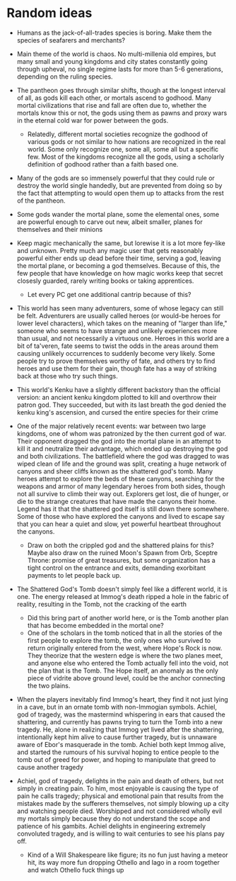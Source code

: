 # Random ideas

- Humans as the jack-of-all-trades species is boring. Make them the species of seafarers and merchants?
- Main theme of the world is chaos. No multi-millenia old empires, but many small and young kingdoms and city states constantly going through upheval, no single regime lasts for more than 5-6 generations, depending on the ruling species. 
- The pantheon goes through similar shifts, though at the longest interval of all, as gods kill each other, or mortals ascend to godhood. Many mortal civilizations that rise and fall are often due to, whether the mortals know this or not, the gods using them as pawns and proxy wars in the eternal cold war for power between the gods.
  - Relatedly, different mortal societies recognize the godhood of various gods or not similar to how nations are recognized in the real world. Some only recognize one, some all, some all but a specific few. Most of the kingdoms recognize all the gods, using a scholarly definition of godhood rather than a faith based one.
- Many of the gods are so immensely powerful that they could rule or destroy the world single handedly, but are prevented from doing so by the fact that attempting to would open them up to attacks from the rest of the pantheon.
- Some gods wander the mortal plane, some the elemental ones, some are powerful enough to carve out new, albeit smaller, planes for themselves and their minions
- Keep magic mechanically the same, but lorewise it is a lot more fey-like and unknown. Pretty much any magic user that gets reasonably powerful either ends up dead before their time, serving a god, leaving the mortal plane, or becoming a god themselves. Because of this, the few people that have knowledge on how magic works keep that secret closesly guarded, rarely writing books or taking apprentices.
  - Let every PC get one additional cantrip because of this? 
- This world has seen many adventurers, some of whose legacy can still be felt. Adventurers are usually called heroes (or would-be heroes for lower level characters), which takes on the meaning of "larger than life," someone who seems to have strange and unlikely experiences more than usual, and not necessarily a virtuous one. Heroes in this world are a bit of ta'veren, fate seems to twist the odds in the areas around them causing unlikely occurrences to suddenly become very likely. Some people try to prove themselves worthy of fate, and others try to find heroes and use them for their gain, though fate has a way of striking back at those who try such things.
- This world's Kenku have a slightly different backstory than the official version: an ancient kenku kingdom plotted to kill and overthrow their patron god. They succeeded, but with its last breath the god denied the kenku king's ascension, and cursed the entire species for their crime
- One of the major relatively recent events: war between two large kingdoms, one of whom was patronized by the then current god of war. Their opponent dragged the god into the mortal plane in an attempt to kill it and neutralize their advantage, which ended up destroying the god and both civilizations. The battlefield where the god was dragged to was wiped clean of life and the ground was split, creating a huge network of canyons and sheer cliffs known as the shattered god's tomb. Many heroes attempt to explore the beds of these canyons, searching for the weapons and armor of many legendary heroes from both sides, though not all survive to climb their way out. Explorers get lost, die of hunger, or die to the strange creatures that have made the canyons their home. Legend has it that the shattered god itself is still down there somewhere. Some of those who have explored the canyons and lived to escape say that you can hear a quiet and slow, yet powerful heartbeat throughout the canyons.
  - Draw on both the crippled god and the shattered plains for this? Maybe also draw on the ruined Moon's Spawn from Orb, Sceptre Throne: promise of great treasures, but some organization has a tight control on the entrance and exits, demanding exorbitant payments to let people back up.



- The Shattered God's Tomb doesn't simply feel like a different world, it is one. The energy released at Immog's death ripped a hole in the fabric of reality, resulting in the Tomb, not the cracking of the earth
  - Did this bring part of another world here, or is the Tomb another plan that has become embedded in the mortal one?
  - One of the scholars in the tomb noticed that in all the stories of the first people to explore the tomb, the only ones who survived to return originally entered from the west, where Hope's Rock is now. They theorize that the western edge is where the two planes meet, and anyone else who entered the Tomb actually fell into the void, not the plan that is the Tomb. The Hope itself, an anomaly as the only piece of vidrite above ground level, could be the anchor connecting the two plains.
- When the players inevitably find Immog's heart, they find it not just lying in a cave, but in an ornate tomb with non-Immogian symbols. Achiel, god of tragedy, was the mastermind whispering in ears that caused the shattering, and currently has pawns trying to turn the Tomb into a new tragedy. He, alone in realizing that Immog yet lived after the shattering, intentionally kept him alive to cause further tragedy, but is unnaware aware of Ebor's masquerade in the tomb. Achiel both kept Immog alive, and started the rumours of his survival hoping to entice people to the tomb out of greed for power, and hoping to manipulate that greed to cause another tragedy
- Achiel, god of tragedy, delights in the pain and death of others, but not simply in creating pain. To him, most enjoyable is causing the type of pain he calls tragedy; physical and emotional pain that results from the mistakes made by the sufferers themselves, not simply blowing up a city and watching people died. Worshipped and not considered wholly evil my mortals simply because they do not understand the scope and patience of his gambits. Achiel delights in engineering extremely convoluted tragedy, and is willing to wait centuries to see his plans pay off.
  - Kind of a Will Shakespeare like figure; its no fun just having a meteor hit, its way more fun dropping Othello and Iago in a room together and watch Othello fuck things up
